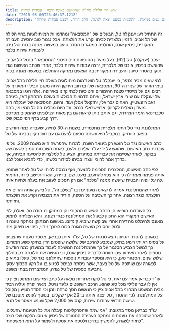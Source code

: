 ```yaml
---
title: איש חיי הלילה מת"א שהואשם באונס ירצה  עבודות שירות 
date: "2015-05-06T23:46:37.121Z"
description: 'הרב יפתח סופר פנה לתלמידו, הציע לו 1000 שקל וביקש ממנו "לעשות מצווה": לטפל באדם שהולך עם נשים נשואות. התוכנית כמעט יצאה לפועל. הרב הודה, ויבצע עבודות שירות'
---
```


זה התחיל רע: יענקלה טל, הבעלים של "המסבאה" ומהדמויות המיתולוגיות בחיי הלילה של תל אביב, הזמין מלצרית לביתו וקרע את חולצתה. אבל נגמר טוב יחסית: העבירה המקורית, ניסיון אונס, הוחלפה במסגרת הסדר טיעון במעשה מגונה בכוח וטל נידון לעבודות שירות בלבד

יעקב (יענקלה) טל (62), בעל מועדון ההופעות הים תיכוני "המסבאה" בנמל תל אביב, שהואשם בניסיון אונס של מלצרית, ירצה עבודות שירות בלבד, אחרי שכתב האישום נגדו תוקן בהסדר טיעון והעבירה המקורית בה הואשם נמחקה והוחלפה במעשה מגונה בכוח.

למי שאינו מכיר נספר, כי יענקלה טל הוא דמות מיתולוגית בעולם חיי הלילה בתל אביב. בימי הזוהר של שנות ה-90, המסבאה שלו ברחוב הירקון היתה מקום הבילוי המועדף על רבים וגם על מייסדי סצנת ההימורים והטיסות לבתי קזינו באירופה. אלה חגגו במסבאה של יענקלה עם שירי ארץ ישראל, ואיתם הדמויות הבולטות בעולם התחתון דאז, ביניהם זאב רוזנשטיין, האחים גבריאלי, יחזקאל אסלן ועוד. והיום, המסבאה של יענקלה היא מועדון מצליח לקריוקי ארצישראלי בנמל. עד היום מבלים בה כל המי ומי, בהם סלבריטאי הזמר המזרחי, וגם אותם ניתן לראות גם בין מאות הצילומים שהמקום מפרסם דרך קבע בדף הפייסבוק שלו.

המתלוננת נגד טל היתה מלצרית מתלמדת, בשנות ה-30 לחייה, שעבדה כמה חודשים בפאב הוותיק. במקביל היא עשתה מפעם לפעם גם עבודות ניקיון בביתו של טל.

כתב האישום נגד טל הוגש רק בינואר השנה, למרות שהפרשה היא משנת 2009. על פי עובדות כתב האישום, שהוגש על ידי עו"ד אלירם גלעם, באחת השבתות סמוך לשעה שש בבוקר, לאחר שסיימה את עבודתה במועדון, הציע טל למלצרית להסיעה הביתה, אך בדרך אמר לה כי יעצרו בביתו לסידור כלשהו, כדי להביא אוכל לבנו.

לפי כתב האישום, המלצרית הסכימה להצעה, ואף נכנסה לביתו של טל לאחר שהזמין אותה פנימה ואמר לה כי הוא צפוי להתעכב מעט. שם, בדירה, הוא התיישב לידה, החמיא לה על יופיה והבטיח שיעשה ממנה "מלכה" אם רק תסכים לעזוב את בעלה ולחיות איתו.

לאחר שהמתלוננת אמרה לו שאינה מעוניינת בו "בשלב זה", טל נישק אותה והרים את חולצתה כנגד רצונה. אחר כך השכיבה על הספה, הוריד את מכנסיה וקרע את חולצתה וחזייתה.

כל העובדות הופיעו הן בכתב האישום המקורי והן במתוקן בו הודה טל. ואולם, לפי האישום המקורי הוא התכוון לבעול את המתלוננת כנגד רצונה, והיא הצליחה לחמוק מאונס ולהימלט מהדירה אחרי שביקשה שיביא קונדום. באישום המתוקן נמחקה טענה זו ולטל יוחס רק מעשה מגונה בכוח לצורך גירוי, ביזוי או סיפוק מיני.

במגעים להסדר הטיעון הציג סנגורו של טל, עו"ד איתן כבריאן, מספר טענות שהצביעו על בסיס ראייתי רעוע בתיק, שנקבע להרכב של שלושה שופטים הדן בתיקי פשע חמורים. כך למשל הצביע הסנגור על כך שהמתלוננת המשיכה לעבוד במועדון כמה חודשים נוספים לאחר האירוע שבו חוותה לדבריה ניסיון אונס, וכי הגישה את תלונתה רק בחלוף שלוש שנים. הסנגור טען, כי היא ומספר עובדות נוספות שהתלוננו נגד טל, פעלו בתיאום לכאורה עם שותפה של טל בעבר, אשר ניסתה כביכול לפגוע בו על רקע סכסוך עסקי ותביעה כספית של טל נגדה, המתבררת בבתי משפט.

עו"ד כבריאן אמר עם זאת, כי טל לוקח אחריות מלאה על כתב האישום המתוקן וציין כי אין לו עבר פלילי מכל סוג שהוא. הרכב השופטים גלעד נויטל, מאיר יפרח וגיליה רביד מבית המשפט המחוזי בתל אביב ציין כי הנאשם חסך טרחה וזמן וכי הסדר הטיעון מקובל על המתלוננת. לפי ההסדר, טל יפצה אותה ב-20 אלף שקלים, בנוסף לעונש מוסכם של שישה חודשי עבודות שירות, קנס של 2,000 שקל ועונש מאסר על תנאי.

עו"ד כבריאן מסר בתגובה: "אני שמח שהפרקליטות קיבלה את כל הטענות שהעלינו, ולאחר שהוכחנו את טענותינו נמחקה העבירה החמורה של ניסיון אינוס. הלקוח שלי רוצה לחזור לשגרה, להמשיך בדרכו ולטפח את עסקיו ולשמור על התא המשפחתי".   

